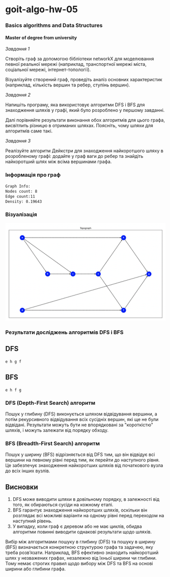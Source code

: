 # goit-algo-hw-05

### Basics algorithms and Data Structures 
#### Master of degree from university

*Завдання 1*

Створіть граф за допомогою бібліотеки networkX для моделювання певної реальної мережі (наприклад, транспортної мережі міста, соціальної мережі, інтернет-топології).

Візуалізуйте створений граф, проведіть аналіз основних характеристик (наприклад, кількість вершин та ребер, ступінь вершин).

*Завдання 2*

Напишіть програму, яка використовує алгоритми DFS і BFS для знаходження шляхів у графі, який було розроблено у першому завданні.

Далі порівняйте результати виконання обох алгоритмів для цього графа, висвітлить різницю в отриманих шляхах. Поясніть, чому шляхи для алгоритмів саме такі.

*Завдання 3*

Реалізуйте алгоритм Дейкстри для знаходження найкоротшого шляху в розробленому графі: додайте у граф ваги до ребер та знайдіть найкоротший шлях між всіма вершинами графа.

### Інформація про граф

```
Graph Info:
Nodes count: 8
Edge count:11
Density: 0.19643
```

### Візуалізація
![Graph Visualization](doc/graph.png)

### Результати досліджень алгоритмів DFS і BFS
## DFS
```e h g f ```

## BFS
```e h f g```


### DFS (Depth-First Search) алгоритм
Пошук у глибину (DFS) виконується шляхом відвідування вершини, а потім рекурсивного відвідування всіх сусідніх вершин, які ще не були відвідані. Результати можуть бути не впорядковані за "короткістю" шляхів, і можуть залежати від порядку обходу.

### BFS (Breadth-First Search) алгоритм
Пошук у ширину (BFS) відрізняється від DFS тим, що він відвідує всі вершини на певному рівні перед тим, як перейти до наступного рівня. Це забезпечує знаходження найкоротших шляхів від початкового вузла до всіх інших вузлів.

## Висновки
1. DFS може виводити шляхи в довільному порядку, в залежності від того, як обираються сусіди на кожному етапі.
2. BFS гарантує знаходження найкоротших шляхів, оскільки він розглядає всі можливі варіанти на одному рівні перед переходом на наступний рівень.
3. У випадку, коли граф є деревом або не має циклів, обидва алгоритми повинні виводити однакові результати щодо шляхів.

Вибір між алгоритмами пошуку в глибину (DFS) та пошуку в ширину (BFS) визначається конкретною структурою графа та задачею, яку треба розв’язати. Наприклад, BFS ефективно знаходить найкоротший шлях у незважених графах, незалежно від їхньої ширини чи глибини. Тому немає строгих правил щодо вибору між DFS та BFS на основі ширини або глибини графа.
